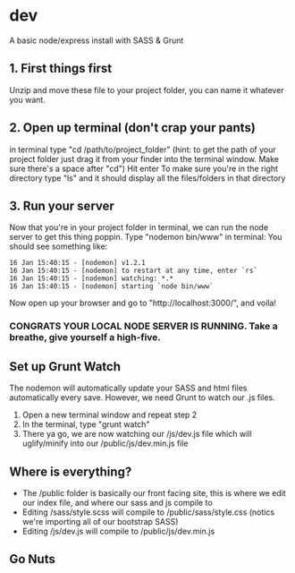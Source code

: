 # dev
A basic node/express install with SASS &amp; Grunt

## 1. First things first
Unzip and move these file to your project folder, you can name it whatever you want. 

## 2. Open up terminal (don't crap your pants)
in terminal type "cd /path/to/project_folder" (hint: to get the path of your project folder just drag it from your finder into the terminal window. Make sure there's a space after "cd")
Hit enter
To make sure you're in the right directory type "ls" and it should display all the files/folders in that directory

## 3. Run your server
Now that you're in your project folder in terminal, we can run the node server to get this thing poppin. 
Type "nodemon bin/www" in terminal:
You should see something like:
```
16 Jan 15:40:15 - [nodemon] v1.2.1
16 Jan 15:40:15 - [nodemon] to restart at any time, enter `rs`
16 Jan 15:40:15 - [nodemon] watching: *.*
16 Jan 15:40:15 - [nodemon] starting `node bin/www`
```
Now open up your browser and go to "http://localhost:3000/", and voila!

### CONGRATS YOUR LOCAL NODE SERVER IS RUNNING. Take a breathe, give yourself a high-five.

## Set up Grunt Watch
The nodemon will automatically update your SASS and html files automatically every save. However, we need Grunt to watch our .js files.

1. Open a new terminal window and repeat step 2
2. In the terminal, type "grunt watch"
3. There ya go, we are now watching our /js/dev.js file which will uglify/minify into our /public/js/dev.min.js file

## Where is everything?
- The /public folder is basically our front facing site, this is where we edit our index file, and where our sass and js compile to
- Editing /sass/style.scss will compile to /public/sass/style.css (notics we're importing all of our bootstrap SASS)
- Editing /js/dev.js will compile to /public/js/dev.min.js

## Go Nuts